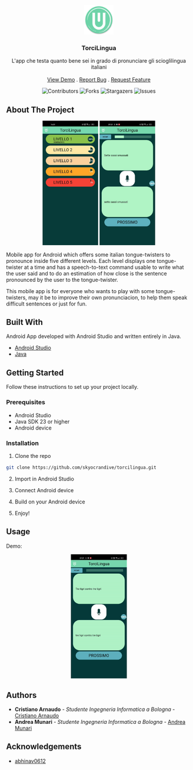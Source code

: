 <br/>
<p align="center">
  <a href="https://github.com/skyocrandive/torcilingua">
    <img src="https://github.com/skyocrandive/torcilingua/blob/master/app/src/debug/res/mipmap-xxxhdpi/app_launcher_round.png" alt="Logo" width="80" height="80">
  </a>

  <h3 align="center">TorciLingua</h3>

  <p align="center">
    L'app che testa quanto bene sei in grado di pronunciare gli scioglilingua italiani
    <br/>
    <br/>
    <a href="https://github.com/skyocrandive/torcilingua/tree/master/demoImages">View Demo</a>
    .
    <a href="https://github.com/skyocrandive/torcilingua/issues">Report Bug</a>
    .
    <a href="https://github.com/skyocrandive/torcilingua/issues">Request Feature</a>
  </p>
</p>

<div align="center">

  ![Contributors](https://img.shields.io/github/contributors/skyocrandive/torcilingua?color=dark-green) ![Forks](https://img.shields.io/github/forks/skyocrandive/torcilingua?style=social) ![Stargazers](https://img.shields.io/github/stars/skyocrandive/torcilingua?style=social) ![Issues](https://img.shields.io/github/issues/skyocrandive/torcilingua) 

</div>

## About The Project

<p align="middle">
  <img src="demoImages/MainActivity.jpg" width="30%" height="30%"/>
  <img src="demoImages/LivelloActivity.jpg" width="30%" height="30%"/> 
</p>

Mobile app for Android which offers some italian tongue-twisters to pronounce inside five different levels. Each level displays one tongue-twister at a time and has a speech-to-text command usable to write what the user said and to do an estimation of how close is the sentence pronounced by the user to the tongue-twister.

This mobile app is for everyone who wants to play with some tongue-twisters, may it be to improve their own pronunciacion, to help them speak difficult sentences or just for fun.

## Built With

Android App developed with Android Studio and written entirely in Java.

* [Android Studio](https://developer.android.com/studio?gclid=CjwKCAiA5sieBhBnEiwAR9oh2kzYx91uu35juUmaS-TZ6hdv0H-gp9Ddze7FdBuiacz8mBt9qS7EMRoCO9cQAvD_BwE&gclsrc=aw.ds)
* [Java](https://www.java.com/it/)

## Getting Started

Follow these instructions to set up your project locally.

### Prerequisites

* Android Studio
* Java SDK 23 or higher
* Android device

### Installation

1. Clone the repo

```sh
git clone https://github.com/skyocrandive/torcilingua.git
```

2. Import in Android Studio

3. Connect Android device

3. Build on your Android device

4. Enjoy!

## Usage
Demo:
<p align="middle">
  <img src="demoImages/usage-torcilingua.gif" width="30%" height="30%"/>
</p>


## Authors

* **Cristiano Arnaudo** - *Studente Ingegneria Informatica a Bologna* - [Cristiano Arnaudo](https://github.com/skyocrandive)
* **Andrea Munari** - *Studente Ingegneria Informatica a Bologna* - [Andrea Munari](https://github.com/AndreaMunari)

## Acknowledgements

* [abhinav0612](https://github.com/abhinav0612/SpeechToText)
